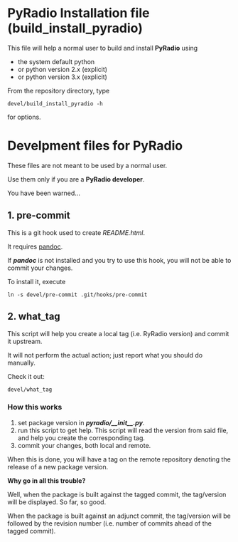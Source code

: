 # PyRadio Installation file (build_install_pyradio)

This file will help a normal user to build and install **PyRadio** using

* the system default python
* or python version 2.x (explicit)
* or python version 3.x (explicit)

From the repository directory, type
```
devel/build_install_pyradio -h
```
for options.

# Develpment files for PyRadio

These files are not meant to be used by a normal user.

Use them only if you are a **PyRadio developer**.

You have been warned...

## 1. pre-commit

This is a git hook used to create *README.html*.

It requires [pandoc](https://pandoc.org).

If ***pandoc*** is not installed and you try to use
this hook, you will not be able to commit your changes.

To install it, execute
```
ln -s devel/pre-commit .git/hooks/pre-commit
```

## 2. what_tag

This script will help you create a local tag (i.e.
RyRadio version) and commit it upstream.

It will not perform the actual action; just report
what you should do manually.

Check it out:
```
devel/what_tag
```

### How this works
1. set package version in ***pyradio/\_\_init\_\_.py***.
2. run this script to get help. This script will read the version from said file, and help you create the corresponding tag.
3. commit your changes, both local and remote.

When this is done, you will have a tag on the remote repository denoting the release of a new package version.

**Why go in all this trouble?**

Well, when the package is built against the tagged commit, the tag/version will be displayed. So far, so good.

When the package is built against an adjunct commit, the tag/version will be followed by the revision number (i.e. number of commits ahead of the tagged commit).

